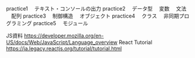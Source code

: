 practice1
　テキスト・コンソールの出力
practice2
　データ型
　変数
　文法
　配列
practice3
　制御構造
　オブジェクト
practice4
　クラス
　非同期プログラミング
practice5
　モジュール


JS資料
https://developer.mozilla.org/en-US/docs/Web/JavaScript/Language_overview
React Tutorial
https://ja.legacy.reactjs.org/tutorial/tutorial.html
